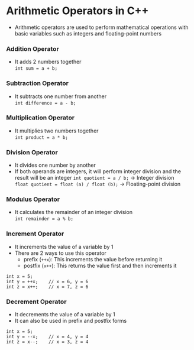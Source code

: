 # Arithmetic Operators in C++
- Arithmetic operators are used to perform mathematical operations with basic variables such as integers and floating-point numbers

### Addition Operator
- It adds 2 numbers together    
`int sum = a + b;`

### Subtraction Operator
- It subtracts one number from another    
`int difference = a - b;`  

### Multiplication Operator
- It multiplies two numbers together    
`int product = a * b;`  

### Division Operator
- It divides one number by another
- If both operands are integers, it will perform integer division and the result will be an integer
`int quotient = a / b;` -> Integer division   
`float quotient = float (a) / float (b);` -> Floating-point division   

### Modulus Operator
- It calculates the remainder of an integer division  
`int remainder = a % b;`

### Increment Operator
- It increments the value of a variable by 1     
- There are 2 ways to use this operator 
    - prefix (`++x`): This increments the value before returning it
    - postfix (`x++`): This returns the value first and then increments it
```
int x = 5;     
int y = ++x;    // x = 6, y = 6   
int z = x++;    // x = 7, z = 6
```

### Decrement Operator
- It decrements the value of a variable by 1
- It can also be used in prefix and postfix forms
```
int x = 5;
int y = --x;    // x = 4, y = 4
int z = x--;    // x = 3, z = 4
```
